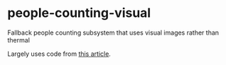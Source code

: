 # people-counting-visual
Fallback people counting subsystem that uses visual images rather than thermal

Largely uses code from [this article](https://www.pyimagesearch.com/2018/08/13/opencv-people-counter/).